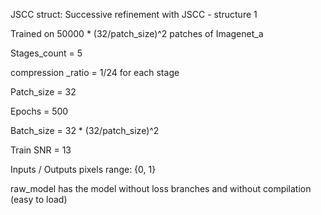 JSCC struct: Successive refinement with JSCC - structure 1

Trained on 50000 * (32/patch_size)^2 patches of Imagenet_a

Stages_count = 5

compression _ratio = 1/24 for each stage

Patch_size = 32

Epochs = 500

Batch_size = 32 * (32/patch_size)^2

Train SNR = 13

Inputs / Outputs pixels range: {0, 1}

raw_model has the model without loss branches and without compilation (easy to load)